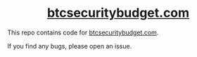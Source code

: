 <h1 align="center">
<a href="https://www.btcsecuritybudget.com">btcsecuritybudget.com</a>
</h1>


This repo contains code for [btcsecuritybudget.com](btcsecuritybudget.com).

If you find any bugs, please open an issue.

